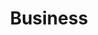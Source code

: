 ---
title: "Business"
description: "I'm getting things done"
slug: "business"
image: "business.jpeg"
---